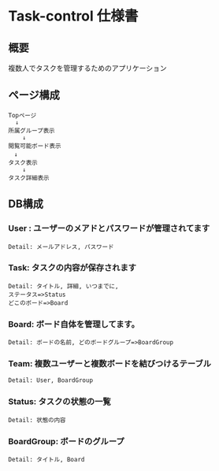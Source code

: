 # Task-control 仕様書

## 概要
複数人でタスクを管理するためのアプリケーション

## ページ構成
	Topページ
	  ↓
	所属グループ表示
		↓
	閲覧可能ボード表示
	　↓
	タスク表示
		↓
	タスク詳細表示

## DB構成
### User : ユーザーのメアドとパスワードが管理されてます
	Detail: メールアドレス, パスワード 

### Task: タスクの内容が保存されます
	Detail: タイトル, 詳細, いつまでに, 
	ステータス=>Status
 	どこのボード=>Board

### Board: ボード自体を管理してます。
	Detail: ボードの名前, どのボードグループ=>BoardGroup

### Team: 複数ユーザーと複数ボードを結びつけるテーブル
	Detail: User, BoardGroup

### Status: タスクの状態の一覧
	Detail: 状態の内容

### BoardGroup: ボードのグループ
	Detail: タイトル, Board